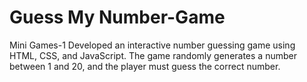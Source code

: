 # Guess My Number-Game
Mini Games-1
Developed an interactive number guessing game using HTML, CSS, and JavaScript.
The game randomly generates a number between 1 and 20, and the player must guess the correct number.
